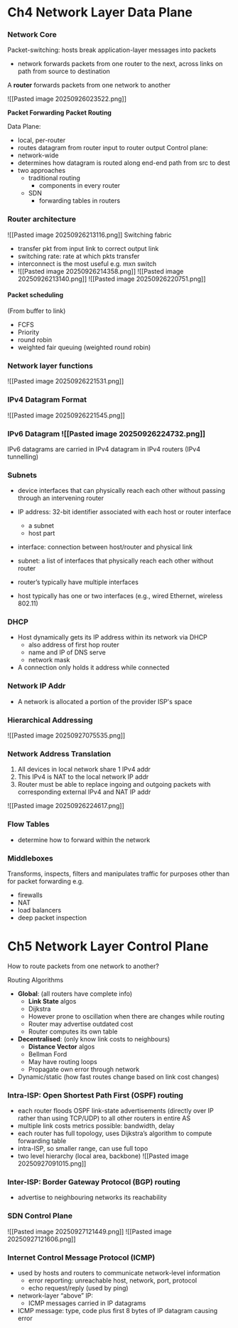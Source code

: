 
# Ch4 Network Layer Data Plane


### Network Core
Packet-switching: hosts break application-layer messages into packets
- network forwards packets from one router to the next, across links on path from source to destination

A **router** forwards packets from one network to another


![[Pasted image 20250926023522.png]]

**Packet Forwarding**
**Packet Routing**

Data Plane: 
- local, per-router
- routes datagram from router input to router output
Control plane:
- network-wide
- determines how datagram is routed along end-end path from src to dest
- two approaches
	- traditional routing
		- components in every router
	- SDN
		- forwarding tables in routers


### Router architecture
![[Pasted image 20250926213116.png]]
Switching fabric
- transfer pkt from input link to correct output link
- switching rate: rate at which pkts transfer
- interconnect is the most useful e.g. mxn switch
- ![[Pasted image 20250926214358.png]]
![[Pasted image 20250926213140.png]]
![[Pasted image 20250926220751.png]]

#### Packet scheduling
(From buffer to link)
- FCFS
- Priority
- round robin
- weighted fair queuing (weighted round robin)

### Network layer functions
![[Pasted image 20250926221531.png]]


### IPv4 Datagram Format
![[Pasted image 20250926221545.png]]

### IPv6 Datagram ![[Pasted image 20250926224732.png]]
IPv6 datagrams are carried in IPv4 datagram in IPv4 routers (IPv4 tunnelling)

### Subnets
- device interfaces that can physically reach each other without passing through an intervening router


- IP address: 32-bit identifier associated with each host or router interface
	- a subnet 
	- host part
- interface: connection between host/router and physical link
- subnet: a list of interfaces that physically reach each other without router
- router’s typically have multiple interfaces
- host typically has one or two interfaces (e.g., wired Ethernet, wireless 802.11)
### DHCP
- Host dynamically gets its IP address within its network via DHCP
	- also address of first hop router
	- name and IP of DNS serve
	- network mask
- A connection only holds it address while connected
### Network IP Addr
- A network is allocated a portion of the provider ISP's space

### Hierarchical Addressing
![[Pasted image 20250927075535.png]]

### Network Address Translation
1. All devices in local network share 1 IPv4 addr
2. This IPv4 is NAT to the local network IP addr
3. Router must be able to replace ingoing and outgoing packets with corresponding external IPv4 and NAT IP addr

![[Pasted image 20250926224617.png]]



### Flow Tables
- determine how to forward within the network
### Middleboxes
Transforms, inspects, filters and manipulates traffic for purposes other than for packet forwarding
e.g.
- firewalls
- NAT
- load balancers
- deep packet inspection



# Ch5 Network Layer Control Plane
How to route packets from one network to another?



Routing Algorithms
- **Global**: (all routers have complete info)
	- **Link State** algos 
	- Dijkstra
	- However prone to oscillation when there are changes while routing
	- Router may advertise outdated cost
	- Router computes its own table
- **Decentralised**: (only know link costs to neighbours)
	- **Distance Vector** algos 
	- Bellman Ford
	- May have routing loops
	- Propagate own error through network
- Dynamic/static (how fast routes change based on link cost changes)

### Intra-ISP: Open Shortest Path First (OSPF) routing
- each router floods OSPF link-state advertisements (directly over IP rather than using TCP/UDP) to all other routers in entire AS
- multiple link costs metrics possible: bandwidth, delay
- each router has full topology, uses Dijkstra’s algorithm to compute forwarding table
- intra-ISP, so smaller range, can use full topo
- two level hierarchy (local area, backbone)
![[Pasted image 20250927091015.png]]

### Inter-ISP: Border Gateway Protocol (BGP) routing
- advertise to neighbouring networks its reachability

### SDN Control Plane
![[Pasted image 20250927121449.png]]
![[Pasted image 20250927121606.png]]
### Internet Control Message Protocol (ICMP)
- used by hosts and routers to communicate network-level information
	- error reporting: unreachable host, network, port, protocol
	- echo request/reply (used by ping)
- network-layer “above” IP:
	- ICMP messages carried in IP datagrams
- ICMP message: type, code plus first 8 bytes of IP datagram causing error
